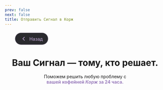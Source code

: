 ```yaml
---
prev: false
next: false
title: Отправить Сигнал в Корж
---
```

<div class="back-button-container">
  <a href="/signals" class="back-button">
    <svg class="back-arrow" width="20" height="20" viewBox="0 0 20 20" fill="none" xmlns="http://www.w3.org/2000/svg">
      <path d="M12.5 15L7.5 10L12.5 5" stroke="currentColor" stroke-width="2" stroke-linecap="round" stroke-linejoin="round"/>
    </svg>
    Назад
  </a>
</div>

<style scoped>
.back-button-container {
  max-width: 640px;
  margin: 20px auto 0 auto;
  padding: 0 2rem;
}

.back-button {
  display: inline-flex;
  align-items: center;
  gap: 8px;
  background: #2a2a2e;
  border: 1px solid rgba(179, 157, 200, 0.4);
  color: #B39DC8;
  padding: 8px 16px;
  border-radius: 20px;
  font-size: 14px;
  font-weight: 500;
  text-decoration: none;
  transition: all 0.3s ease;
  cursor: pointer;
}

.back-button:hover {
  background: rgba(179, 157, 200, 0.2);
  border-color: #B39DC8;
  transform: translateX(-3px);
}

.back-arrow {
  transition: transform 0.3s ease;
}

.back-button:hover .back-arrow {
  transform: translateX(-3px);
}

@media (max-width: 768px) {
  .back-button-container {
    padding: 0 1.5rem;
  }
}
</style>

<div align="center">

# Ваш Сигнал — тому, кто решает.

<p>
  Поможем решить любую проблему с<br class="mobile-break"> <strong><span style="color: #9B7EBD;"> вашей кофейней <em>Корж</em> за 24 часа.</span></strong>
</p>

</div>
<SignalFormKorzh1 />
